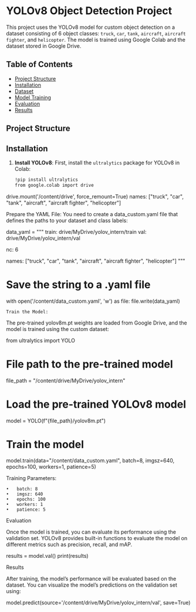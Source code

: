 # YOLOv8 Object Detection Project

This project uses the YOLOv8 model for custom object detection on a dataset consisting of 6 object classes: `truck`, `car`, `tank`, `aircraft`, `aircraft fighter`, and `helicopter`. The model is trained using Google Colab and the dataset stored in Google Drive.

## Table of Contents
- [Project Structure](#project-structure)
- [Installation](#installation)
- [Dataset](#dataset)
- [Model Training](#model-training)
- [Evaluation](#evaluation)
- [Results](#results)

## Project Structure
## Installation

1. **Install YOLOv8**:
   First, install the `ultralytics` package for YOLOv8 in Colab:

   ```bash
   !pip install ultralytics
   from google.colab import drive
drive.mount('/content/drive', force_remount=True)
names: ["truck", "car", "tank", "aircraft", "aircraft fighter", "helicopter"]

Prepare the YAML File:
You need to create a data_custom.yaml file that defines the paths to your dataset and class labels:

data_yaml = """
train: drive/MyDrive/yolov_intern/train
val: drive/MyDrive/yolov_intern/val

nc: 6

names: ["truck", "car", "tank", "aircraft", "aircraft fighter", "helicopter"]
"""

# Save the string to a .yaml file
with open('/content/data_custom.yaml', 'w') as file:
    file.write(data_yaml)

    Train the Model:
The pre-trained yolov8m.pt weights are loaded from Google Drive, and the model is trained using the custom dataset:

from ultralytics import YOLO

# File path to the pre-trained model
file_path = "/content/drive/MyDrive/yolov_intern"

# Load the pre-trained YOLOv8 model
model = YOLO(f"{file_path}/yolov8m.pt")

# Train the model
model.train(data="/content/data_custom.yaml", batch=8, imgsz=640, epochs=100, workers=1, patience=5)

Training Parameters:

	•	batch: 8
	•	imgsz: 640
	•	epochs: 100
	•	workers: 1
	•	patience: 5

Evaluation

Once the model is trained, you can evaluate its performance using the validation set. YOLOv8 provides built-in functions to evaluate the model on different metrics such as precision, recall, and mAP.


results = model.val()
print(results)

Results

After training, the model’s performance will be evaluated based on the dataset. You can visualize the model’s predictions on the validation set using:

model.predict(source='/content/drive/MyDrive/yolov_intern/val', save=True)
